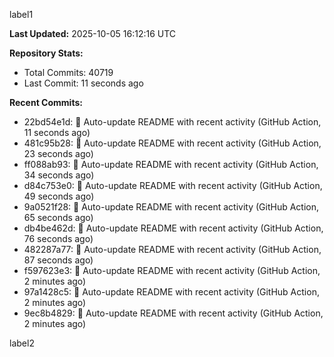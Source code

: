 
label1 
<!-- ACTIVITY_START -->
**Last Updated:** 2025-10-05 16:12:16 UTC

**Repository Stats:**
- Total Commits: 40719
- Last Commit: 11 seconds ago

**Recent Commits:**
- 22bd54e1d: 🤖 Auto-update README with recent activity (GitHub Action, 11 seconds ago)
- 481c95b28: 🤖 Auto-update README with recent activity (GitHub Action, 23 seconds ago)
- ff088ab93: 🤖 Auto-update README with recent activity (GitHub Action, 34 seconds ago)
- d84c753e0: 🤖 Auto-update README with recent activity (GitHub Action, 49 seconds ago)
- 9a0521f28: 🤖 Auto-update README with recent activity (GitHub Action, 65 seconds ago)
- db4be462d: 🤖 Auto-update README with recent activity (GitHub Action, 76 seconds ago)
- 482287a77: 🤖 Auto-update README with recent activity (GitHub Action, 87 seconds ago)
- f597623e3: 🤖 Auto-update README with recent activity (GitHub Action, 2 minutes ago)
- 97a1428c5: 🤖 Auto-update README with recent activity (GitHub Action, 2 minutes ago)
- 9ec8b4829: 🤖 Auto-update README with recent activity (GitHub Action, 2 minutes ago)
<!-- ACTIVITY_END -->

label2
